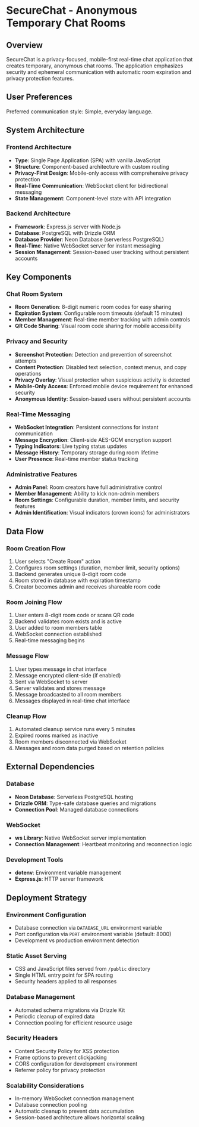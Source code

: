 # SecureChat - Anonymous Temporary Chat Rooms

## Overview

SecureChat is a privacy-focused, mobile-first real-time chat application that creates temporary, anonymous chat rooms. The application emphasizes security and ephemeral communication with automatic room expiration and privacy protection features.

## User Preferences

Preferred communication style: Simple, everyday language.

## System Architecture

### Frontend Architecture
- **Type**: Single Page Application (SPA) with vanilla JavaScript
- **Structure**: Component-based architecture with custom routing
- **Privacy-First Design**: Mobile-only access with comprehensive privacy protection
- **Real-Time Communication**: WebSocket client for bidirectional messaging
- **State Management**: Component-level state with API integration

### Backend Architecture
- **Framework**: Express.js server with Node.js
- **Database**: PostgreSQL with Drizzle ORM
- **Database Provider**: Neon Database (serverless PostgreSQL)
- **Real-Time**: Native WebSocket server for instant messaging
- **Session Management**: Session-based user tracking without persistent accounts

## Key Components

### Chat Room System
- **Room Generation**: 8-digit numeric room codes for easy sharing
- **Expiration System**: Configurable room timeouts (default 15 minutes)
- **Member Management**: Real-time member tracking with admin controls
- **QR Code Sharing**: Visual room code sharing for mobile accessibility

### Privacy and Security
- **Screenshot Protection**: Detection and prevention of screenshot attempts
- **Content Protection**: Disabled text selection, context menus, and copy operations
- **Privacy Overlay**: Visual protection when suspicious activity is detected
- **Mobile-Only Access**: Enforced mobile device requirement for enhanced security
- **Anonymous Identity**: Session-based users without persistent accounts

### Real-Time Messaging
- **WebSocket Integration**: Persistent connections for instant communication
- **Message Encryption**: Client-side AES-GCM encryption support
- **Typing Indicators**: Live typing status updates
- **Message History**: Temporary storage during room lifetime
- **User Presence**: Real-time member status tracking

### Administrative Features
- **Admin Panel**: Room creators have full administrative control
- **Member Management**: Ability to kick non-admin members
- **Room Settings**: Configurable duration, member limits, and security features
- **Admin Identification**: Visual indicators (crown icons) for administrators

## Data Flow

### Room Creation Flow
1. User selects "Create Room" action
2. Configures room settings (duration, member limit, security options)
3. Backend generates unique 8-digit room code
4. Room stored in database with expiration timestamp
5. Creator becomes admin and receives shareable room code

### Room Joining Flow
1. User enters 8-digit room code or scans QR code
2. Backend validates room exists and is active
3. User added to room members table
4. WebSocket connection established
5. Real-time messaging begins

### Message Flow
1. User types message in chat interface
2. Message encrypted client-side (if enabled)
3. Sent via WebSocket to server
4. Server validates and stores message
5. Message broadcasted to all room members
6. Messages displayed in real-time chat interface

### Cleanup Flow
1. Automated cleanup service runs every 5 minutes
2. Expired rooms marked as inactive
3. Room members disconnected via WebSocket
4. Messages and room data purged based on retention policies

## External Dependencies

### Database
- **Neon Database**: Serverless PostgreSQL hosting
- **Drizzle ORM**: Type-safe database queries and migrations
- **Connection Pool**: Managed database connections

### WebSocket
- **ws Library**: Native WebSocket server implementation
- **Connection Management**: Heartbeat monitoring and reconnection logic

### Development Tools
- **dotenv**: Environment variable management
- **Express.js**: HTTP server framework

## Deployment Strategy

### Environment Configuration
- Database connection via `DATABASE_URL` environment variable
- Port configuration via `PORT` environment variable (default: 8000)
- Development vs production environment detection

### Static Asset Serving
- CSS and JavaScript files served from `/public` directory
- Single HTML entry point for SPA routing
- Security headers applied to all responses

### Database Management
- Automated schema migrations via Drizzle Kit
- Periodic cleanup of expired data
- Connection pooling for efficient resource usage

### Security Headers
- Content Security Policy for XSS protection
- Frame options to prevent clickjacking
- CORS configuration for development environment
- Referrer policy for privacy protection

### Scalability Considerations
- In-memory WebSocket connection management
- Database connection pooling
- Automatic cleanup to prevent data accumulation
- Session-based architecture allows horizontal scaling